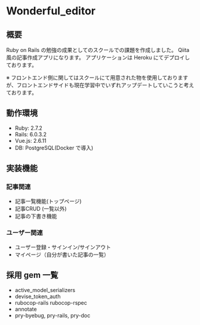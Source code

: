 # Wonderful_editor
## 概要

Ruby on Rails の勉強の成果としてのスクールでの課題を作成しました。
Qiita 風の記事作成アプリになります。
アプリケーションは Heroku にてデプロイしております。

※ フロントエンド側に関してはスクールにて用意された物を使用しておりますが、フロントエンドサイドも現在学習中でいずれアップデートしていこうと考えております。

## 動作環境

- Ruby: 2.7.2
- Rails: 6.0.3.2
- Vue.js: 2.6.11
- DB: PostgreSQL(Docker で導入)

## 実装機能
### 記事関連
- 記事一覧機能(トップページ)
- 記事CRUD (一覧以外)
- 記事の下書き機能

### ユーザー関連
- ユーザー登録・サインイン/サインアウト
- マイページ（自分が書いた記事の一覧）

## 採用 gem 一覧
- active_model_serializers
- devise_token_auth
- rubocop-rails rubocop-rspec
- annotate
- pry-byebug, pry-rails, pry-doc
